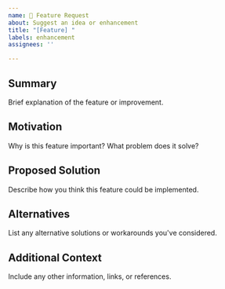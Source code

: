 ```yaml
---
name: 🚀 Feature Request
about: Suggest an idea or enhancement
title: "[Feature] "
labels: enhancement
assignees: ''

---
```


## Summary
Brief explanation of the feature or improvement.

## Motivation
Why is this feature important? What problem does it solve?

## Proposed Solution
Describe how you think this feature could be implemented.

## Alternatives
List any alternative solutions or workarounds you've considered.

## Additional Context
Include any other information, links, or references.

